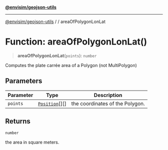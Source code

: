 [**@envisim/geojson-utils**](../../README.md)

---

[@envisim/geojson-utils]() / [](../../README.md) / areaOfPolygonLonLat

# Function: areaOfPolygonLonLat()

> **areaOfPolygonLonLat**(`points`): `number`

Computes the plate carrée area of a Polygon (not MultiPolygon)

## Parameters

| Parameter | Type                                                     | Description                     |
| --------- | -------------------------------------------------------- | ------------------------------- |
| `points`  | [`Position`](../../geojson/type-aliases/Position.md)[][] | the coordinates of the Polygon. |

## Returns

`number`

the area in square meters.
